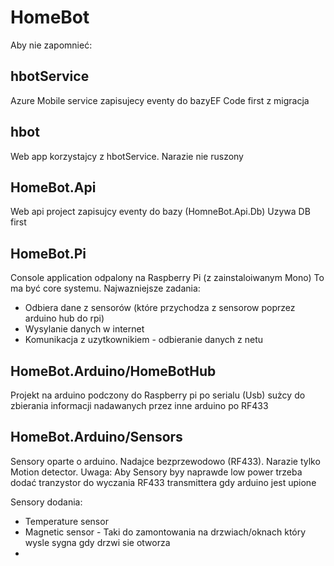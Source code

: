 # HomeBot

Aby nie zapomnieć:

## hbotService
Azure Mobile service zapisujecy eventy do bazyEF Code first z migracja

## hbot
Web app korzystajcy z hbotService. Narazie nie ruszony

## HomeBot.Api
Web api project zapisujcy eventy do bazy (HomneBot.Api.Db) Uzywa DB first

## HomeBot.Pi
Console application odpalony na Raspberry Pi (z zainstaloiwanym Mono)
To ma być core systemu.
Najwazniejsze zadania:
* Odbiera dane z sensorów (które przychodza z sensorow poprzez arduino hub do rpi)
* Wysylanie danych w internet
* Komunikacja z uzytkownikiem - odbieranie danych z netu

## HomeBot.Arduino/HomeBotHub
Projekt na arduino podczony do Raspberry pi po serialu (Usb) sużcy do zbierania informacji nadawanych przez inne arduino po RF433

## HomeBot.Arduino/Sensors
Sensory oparte o arduino. Nadajce bezprzewodowo (RF433). 
Narazie tylko Motion detector.
Uwaga: Aby Sensory byy naprawde low power trzeba dodać tranzystor do wyczania RF433 transmittera gdy arduino jest upione

Sensory dodania:
* Temperature sensor
* Magnetic sensor - Taki do zamontowania na drzwiach/oknach który wysle sygna gdy drzwi sie otworza
* 

